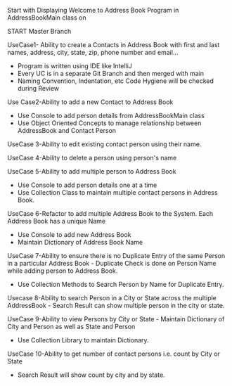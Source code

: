 


Start with Displaying Welcome to Address Book
Program in AddressBookMain class on

START Master Branch







UseCase1- Ability to create a Contacts in Address
Book with first and last names, address,
city, state, zip, phone number and email...
- Program is written using IDE like IntelliJ
- Every UC is in a separate Git Branch and then merged with main
- Naming Convention, Indentation, etc Code Hygiene will be checked during
Review








Use Case2-Ability to add a new Contact to Address Book
- Use Console to add person details from
AddressBookMain class
- Use Object Oriented Concepts to manage
relationship between AddressBook and Contact
Person









UseCase 3-Ability to edit
existing contact person using their
name.









UseCase 4-Ability to delete a
person using person's name









UseCase 5-Ability to add multiple
person to Address Book
- Use Console to add person details one at a time
- Use Collection Class to maintain multiple
contact persons in Address Book.








UseCase 6-Refactor to add multiple
Address Book to the System. Each Address Book has a unique Name
- Use Console to add new Address Book
- Maintain Dictionary of Address Book Name 








UseCase 7-Ability to ensure there is no Duplicate
Entry of the same Person in a particular
Address Book - Duplicate Check is done on Person Name while adding
person to Address Book.
- Use Collection Methods to Search Person by Name for
Duplicate Entry.









Usecase 8-Ability to search Person
in a City or State across the multiple
AddressBook - Search Result can show multiple person in
the city or state.









UseCase 9-Ability to view Persons
by City or State - Maintain Dictionary of City and Person as
well as State and Person
- Use Collection Library to maintain
Dictionary.









UseCase 10-Ability to get number
of contact persons i.e.
count by City or State
- Search Result will show count by city and by
state.


